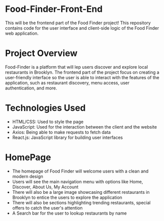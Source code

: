 # Food-Finder-Front-End
This will be the frontend part of the Food Finder project! This repository contains code for the user interface and client-side logic of the Food Finder web application.

# Project Overview
Food-Finder is a platform that will lep users discover and explore local restaurants in Brooklyn. The frontend part of the project focus on creating a user-friendly interface so the user is able to interact with the features of the application, such as restaurant discovery, menu access, user authentication, and more.

# Technologies Used
- HTML/CSS: Used to style the page
- JavaScript: Used for the interaction between the client and the website
- Axios: Being able to make requests to fetch data
- React.js: JavaScript library for building user interfaces

# HomePage
- The homepage of Food Finder will welcome users with a clean and modern design
- Users will see the main navigation menu with options like Home, Discover, About Us, My Account
- There will also be a large image showcasing different restaurants in Brooklyn to entice the users to explore the application
- There will also be sections highlighting trending restaurants, special offers to catch the user's attention
- A Search bar for the user to lookup restaurants by name




